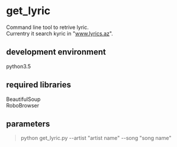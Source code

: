 # get_lyric
Command line tool to retrive lyric.  
Currentry it search kyric in "www.lyrics.az".  

## development environment
python3.5  

## required libraries
BeautifulSoup  
RoboBrowser  

## parameters
>python get_lyric.py --artist "artist name" --song "song name"
